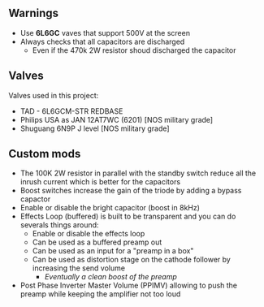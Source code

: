

## Warnings

- Use **6L6GC** vaves that support 500V at the screen
- Always checks that all capacitors are discharged
  - Even if the 470k 2W resistor shoud discharged the capacitor

## Valves

Valves used in this project:
- TAD - 6L6GCM-STR REDBASE
- Philips USA as JAN 12AT7WC (6201) [NOS military grade]
- Shuguang 6N9P J level             [NOS military grade]

## Custom mods

- The 100K 2W resistor in parallel with the standby switch reduce all the inrush current which is better for the capacitors
- Boost switches increase the gain of the triode by adding a bypass capactor
- Enable or disable the bright capacitor (boost in 8kHz)
- Effects Loop (buffered) is built to be transparent and you can do severals things around:
  - Enable or disable the effects loop
  - Can be used as a buffered preamp out
  - Can be used as an input for a "preamp in a box"
  - Can be used as distortion stage on the cathode follower by increasing the send volume
    - *Eventually a clean boost of the preamp*
- Post Phase Inverter Master Volume (PPIMV) allowing to push the preamp while keeping the amplifier not too loud